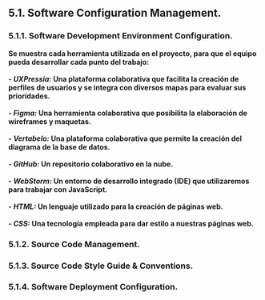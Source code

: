 ## 5.1. Software Configuration Management.
### 5.1.1. Software Development Environment Configuration.
**Se muestra cada herramienta utilizada en el proyecto, para que el equipo pueda desarrollar cada punto del trabajo:
<br><br>- *UXPressia:* Una plataforma colaborativa que facilita la creación de perfiles de usuarios y se integra con diversos mapas para evaluar sus prioridades.
<br><br>- *Figma:* Una herramienta colaborativa que posibilita la elaboración de wireframes y maquetas.
<br><br>- *Vertabelo:* Una plataforma colaborativa que permite la creación del diagrama de la base de datos.
<br><br>- *GitHub:* Un repositorio colaborativo en la nube.
<br><br>- *WebStorm:* Un entorno de desarrollo integrado (IDE) que utilizaremos para trabajar con JavaScript.
<br><br>- *HTML:* Un lenguaje utilizado para la creación de páginas web.
<br><br>- *CSS:* Una tecnología empleada para dar estilo a nuestras páginas web.**
### 5.1.2. Source Code Management.
### 5.1.3. Source Code Style Guide & Conventions.
### 5.1.4. Software Deployment Configuration.
